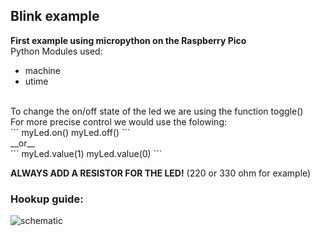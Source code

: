 ## Blink example
__First example using micropython on the Raspberry Pico__ <br/>
Python Modules used:
- machine
- utime 
<br/>
To change the on/off state of the led we are using the function toggle()<br/>
For more precise control we would use the folowing:<br/>
```
myLed.on()
myLed.off()
```<br/>
__or__<br/>
```
myLed.value(1)
myLed.value(0)
```<br/>

__ALWAYS ADD A RESISTOR FOR THE LED!__ (220 or 330 ohm for example)
### Hookup guide:
![schematic](RPico-blink.png)

